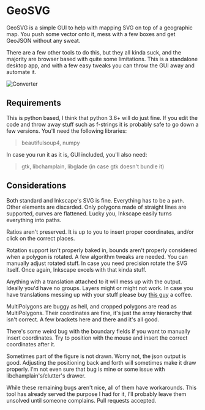 # GeoSVG
GeoSVG is a simple GUI to help with mapping SVG on top of a geographic map.
You push some vector onto it, mess with a few boxes and get GeoJSON without any sweat.

There are a few other tools to do this, but they all kinda suck, and the majority are browser based with quite some limitations.
This is a standalone desktop app, and with a few easy tweaks you can throw the GUI away and automate it.

![Converter](https://gitlab.com/claudiop/GeoSVG/raw/master/screenshot.png)

## Requirements

This is python based, I think that python 3.6+ will do just fine.
If you edit the code and throw away stuff such as f-strings it is probably safe to go down a few versions.
You'll need the following libraries:
> beautifulsoup4, numpy

In case you run it as it is, GUI included, you'll also need:
> gtk, libchamplain, libglade (in case gtk doesn't bundle it)

## Considerations
Both standard and Inkscape's SVG is fine.
Everything has to be a `path`. Other elements are discarded.
Only polygons made of straight lines are supported, curves are flattened.
Lucky you, Inkscape easily turns everything into paths.

Ratios aren't preserved.
It is up to you to insert proper coordinates, and/or click on the correct places.

Rotation support isn't properly baked in, bounds aren't properly considered when a polygon is rotated.
A few algorithm tweaks are needed.
You can manually adjust rotated stuff.
In case you need precision rotate the SVG itself.
Once again, Inkscape excels with that kinda stuff.

Anything with a translation attached to it will mess up with the output.
Ideally you'd have no groups. Layers might or might not work.
In case you have translations messing up with your stuff please buy [this guy](https://github.com/Klowner/inkscape-applytransforms) a coffee.

MultiPolygons are buggy as hell, and cropped polygons are read as MultiPolygons. Their coordinates are fine, it's just the array hierarchy that isn't correct. A few brackets here and there and it's all good.

There's some weird bug with the boundary fields if you want to manually insert coordinates.
Try to position with the mouse and insert the correct coordinates after it.

Sometimes part of the figure is not drawn. Worry not, the json output is good.
Adjusting the positioning back and forth will sometimes make it draw properly.
I'm not even sure that bug is mine or some issue with libchamplain's/clutter's drawer.

While these remaining bugs aren't nice, all of them have workarounds.
This tool has already served the purpose I had for it, I'll probably leave them unsolved until someone complains.
Pull requests accepted.